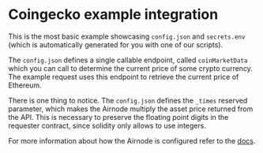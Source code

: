 # Coingecko example integration

This is the most basic example showcasing `config.json` and `secrets.env` (which is automatically generated for you with
one of our scripts).

The `config.json` defines a single callable endpoint, called `coinMarketData` which you can call to determine the
current price of some crypto currency. The example request uses this endpoint to retrieve the current price of Ethereum.

There is one thing to notice. The `config.json` defines the `_times` reserved parameter, which makes the Airnode
multiply the asset price returned from the API. This is necessary to preserve the floating point digits in the requester
contract, since solidity only allows to use integers.

For more information about how the Airnode is configured refer to the
[docs](https://airnode-docs.api3.org/reference/airnode/latest/understand/configuring.html).
